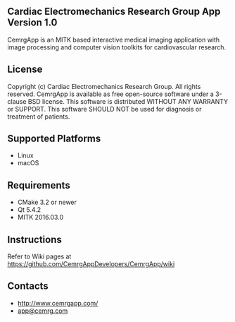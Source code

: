 Cardiac Electromechanics Research Group App Version 1.0
-------------------------------------------------------
CemrgApp is an MITK based interactive medical imaging application with image processing and computer vision toolkits for cardiovascular research.

License
-------
Copyright (c) Cardiac Electromechanics Research Group. All rights reserved.
CemrgApp is available as free open-source software under a 3-clause BSD license.
This software is distributed WITHOUT ANY WARRANTY or SUPPORT.
This software SHOULD NOT be used for diagnosis or treatment of patients.

Supported Platforms
-------------------
- Linux
- macOS

Requirements
------------
- CMake 3.2 or newer
- Qt 5.4.2
- MITK 2016.03.0

Instructions
------------
Refer to Wiki pages at https://github.com/CemrgAppDevelopers/CemrgApp/wiki

Contacts
--------
- http://www.cemrgapp.com/
- app@cemrg.com
